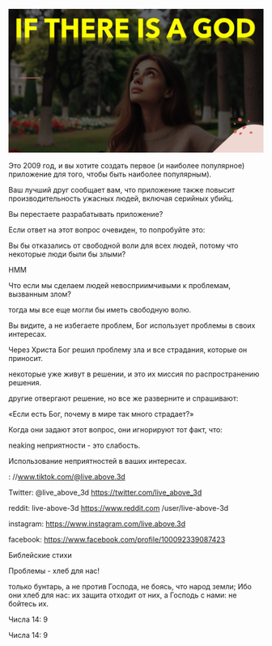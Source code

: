 ![Video cover image](../cover.jpg "cover photo")

Это 2009 год, и вы хотите создать первое (и наиболее популярное) приложение для того, чтобы быть наиболее популярным).

Ваш лучший друг сообщает вам, что приложение также повысит производительность ужасных людей, включая серийных убийц.

Вы перестаете разрабатывать приложение?

Если ответ на этот вопрос очевиден, то попробуйте это:

Вы бы отказались от свободной воли для всех людей, потому что некоторые люди были бы злыми?

HMM

Что если мы сделаем людей невосприимчивыми к проблемам, вызванным злом?

тогда мы все еще могли бы иметь свободную волю.

Вы видите, а не избегаете проблем, Бог использует проблемы в своих интересах.

Через Христа Бог решил проблему зла и все страдания, которые он приносит.

некоторые уже живут в решении, и это их миссия по распространению решения.

другие отвергают решение, но все же разверните и спрашивают:

«Если есть Бог, почему в мире так много страдает?»

Когда они задают этот вопрос, они игнорируют тот факт, что:

neaking неприятности - это слабость.

Использование неприятностей в ваших интересах.

  : //www.tiktok.com/@live.above.3d

Twitter: @live_above_3d https://twitter.com/live_above_3d

reddit: live-above-3d https://www.reddit.com /user/live-above-3d

instagram: https://www.instagram.com/live.above.3d

facebook: https://www.facebook.com/profile/100092339087423

 

Библейские стихи

Проблемы - хлеб для нас!

только бунтарь, а не против Господа, не боясь, что народ земли; Ибо они хлеб для нас: их защита отходит от них, а Господь с нами: не бойтесь их.

Числа 14: 9

Числа 14: 9